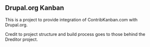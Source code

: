 Drupal.org Kanban
 ------------------

This is a project to provide integration of ContribKanban.com with Drupal.org.

Credit to project structure and build process goes to those behind the Dreditor project.
